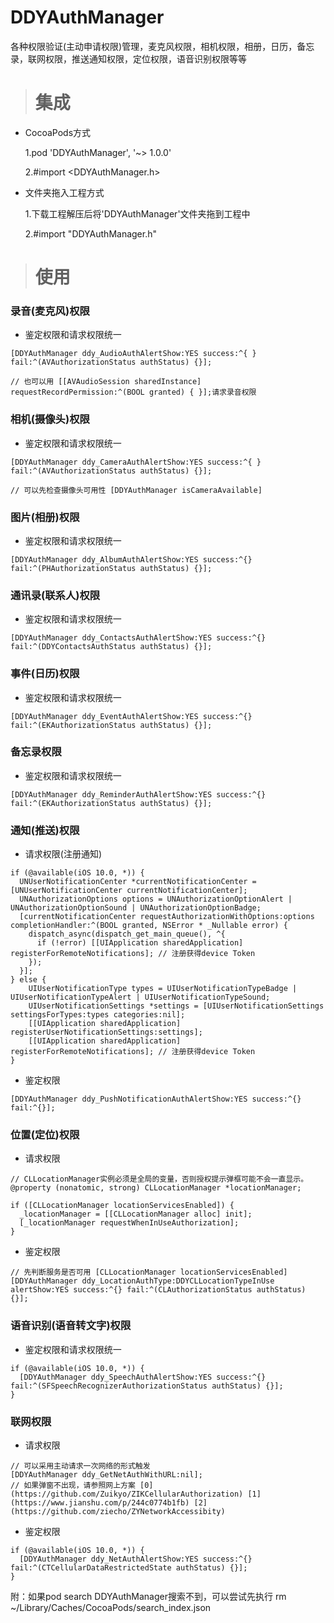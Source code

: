 # DDYAuthManager

各种权限验证(主动申请权限)管理，麦克风权限，相机权限，相册，日历，备忘录，联网权限，推送通知权限，定位权限，语音识别权限等等

> # 集成

* CocoaPods方式 

  1.pod 'DDYAuthManager', '~> 1.0.0' 
 
  2.#import <DDYAuthManager.h>

* 文件夹拖入工程方式
  
  1.下载工程解压后将'DDYAuthManager'文件夹拖到工程中

  2.#import "DDYAuthManager.h"



> # 使用

### 录音(麦克风)权限

* 鉴定权限和请求权限统一

```
[DDYAuthManager ddy_AudioAuthAlertShow:YES success:^{ } fail:^(AVAuthorizationStatus authStatus) {}];

// 也可以用 [[AVAudioSession sharedInstance] requestRecordPermission:^(BOOL granted) { }];请求录音权限
```


### 相机(摄像头)权限

* 鉴定权限和请求权限统一


```
[DDYAuthManager ddy_CameraAuthAlertShow:YES success:^{ } fail:^(AVAuthorizationStatus authStatus) {}];

// 可以先检查摄像头可用性 [DDYAuthManager isCameraAvailable]
```


### 图片(相册)权限

* 鉴定权限和请求权限统一

```
[DDYAuthManager ddy_AlbumAuthAlertShow:YES success:^{} fail:^(PHAuthorizationStatus authStatus) {}];
```


### 通讯录(联系人)权限

* 鉴定权限和请求权限统一

```
[DDYAuthManager ddy_ContactsAuthAlertShow:YES success:^{} fail:^(DDYContactsAuthStatus authStatus) {}];
```


### 事件(日历)权限

* 鉴定权限和请求权限统一

```
[DDYAuthManager ddy_EventAuthAlertShow:YES success:^{} fail:^(EKAuthorizationStatus authStatus) {}];
```


### 备忘录权限

* 鉴定权限和请求权限统一

```
[DDYAuthManager ddy_ReminderAuthAlertShow:YES success:^{} fail:^(EKAuthorizationStatus authStatus) {}];
```


### 通知(推送)权限


* 请求权限(注册通知)

```
if (@available(iOS 10.0, *)) {
  UNUserNotificationCenter *currentNotificationCenter = [UNUserNotificationCenter currentNotificationCenter];
  UNAuthorizationOptions options = UNAuthorizationOptionAlert | UNAuthorizationOptionSound | UNAuthorizationOptionBadge;
  [currentNotificationCenter requestAuthorizationWithOptions:options completionHandler:^(BOOL granted, NSError * _Nullable error) {
    dispatch_async(dispatch_get_main_queue(), ^{
      if (!error) [[UIApplication sharedApplication] registerForRemoteNotifications]; // 注册获得device Token
    });
  }];
} else {
    UIUserNotificationType types = UIUserNotificationTypeBadge | UIUserNotificationTypeAlert | UIUserNotificationTypeSound;
    UIUserNotificationSettings *settings = [UIUserNotificationSettings settingsForTypes:types categories:nil];
    [[UIApplication sharedApplication] registerUserNotificationSettings:settings];
    [[UIApplication sharedApplication] registerForRemoteNotifications]; // 注册获得device Token
}
```

* 鉴定权限

```
[DDYAuthManager ddy_PushNotificationAuthAlertShow:YES success:^{} fail:^{}];
```


### 位置(定位)权限

* 请求权限

```
// CLLocationManager实例必须是全局的变量，否则授权提示弹框可能不会一直显示。
@property (nonatomic, strong) CLLocationManager *locationManager;

if ([CLLocationManager locationServicesEnabled]) {
  _locationManager = [[CLLocationManager alloc] init];
  [_locationManager requestWhenInUseAuthorization];
}
```

* 鉴定权限

```
// 先判断服务是否可用 [CLLocationManager locationServicesEnabled]
[DDYAuthManager ddy_LocationAuthType:DDYCLLocationTypeInUse alertShow:YES success:^{} fail:^(CLAuthorizationStatus authStatus) {}];
```


### 语音识别(语音转文字)权限

* 鉴定权限和请求权限统一

```
if (@available(iOS 10.0, *)) {
  [DDYAuthManager ddy_SpeechAuthAlertShow:YES success:^{} fail:^(SFSpeechRecognizerAuthorizationStatus authStatus) {}]; 
}
```


### 联网权限

* 请求权限


```
// 可以采用主动请求一次网络的形式触发
[DDYAuthManager ddy_GetNetAuthWithURL:nil];
// 如果弹窗不出现，请参照网上方案 [0](https://github.com/Zuikyo/ZIKCellularAuthorization) [1](https://www.jianshu.com/p/244c0774b1fb) [2](https://github.com/ziecho/ZYNetworkAccessibity)
```

* 鉴定权限

```
if (@available(iOS 10.0, *)) {
  [DDYAuthManager ddy_NetAuthAlertShow:YES success:^{} fail:^(CTCellularDataRestrictedState authStatus) {}];
}
```



附：如果pod search DDYAuthManager搜索不到，可以尝试先执行 rm ~/Library/Caches/CocoaPods/search_index.json
